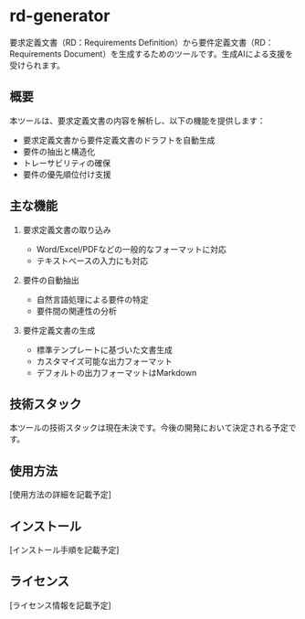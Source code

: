 # rd-generator

要求定義文書（RD：Requirements Definition）から要件定義文書（RD：Requirements Document）を生成するためのツールです。生成AIによる支援を受けられます。

## 概要

本ツールは、要求定義文書の内容を解析し、以下の機能を提供します：

- 要求定義文書から要件定義文書のドラフトを自動生成
- 要件の抽出と構造化
- トレーサビリティの確保
- 要件の優先順位付け支援

## 主な機能

1. 要求定義文書の取り込み
   - Word/Excel/PDFなどの一般的なフォーマットに対応
   - テキストベースの入力にも対応

2. 要件の自動抽出
   - 自然言語処理による要件の特定
   - 要件間の関連性の分析

3. 要件定義文書の生成
   - 標準テンプレートに基づいた文書生成
   - カスタマイズ可能な出力フォーマット
   - デフォルトの出力フォーマットはMarkdown

## 技術スタック

本ツールの技術スタックは現在未決です。今後の開発において決定される予定です。

## 使用方法

[使用方法の詳細を記載予定]

## インストール

[インストール手順を記載予定]

## ライセンス

[ライセンス情報を記載予定]